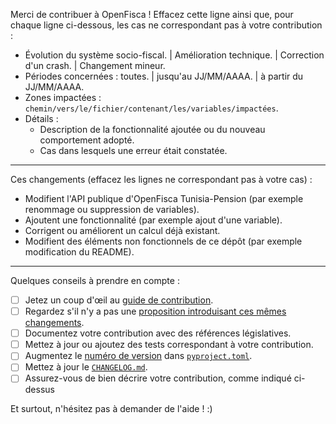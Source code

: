 
Merci de contribuer à OpenFisca ! Effacez cette ligne ainsi que, pour chaque ligne ci-dessous, les cas ne correspondant pas à votre contribution :

* Évolution du système socio-fiscal. | Amélioration technique. | Correction d'un crash. | Changement mineur.
* Périodes concernées : toutes. | jusqu'au JJ/MM/AAAA. | à partir du JJ/MM/AAAA.
* Zones impactées : `chemin/vers/le/fichier/contenant/les/variables/impactées`.
* Détails :
  - Description de la fonctionnalité ajoutée ou du nouveau comportement adopté.
  - Cas dans lesquels une erreur était constatée.

- - - -

Ces changements (effacez les lignes ne correspondant pas à votre cas) :

- Modifient l'API publique d'OpenFisca Tunisia-Pension (par exemple renommage ou suppression de variables).
- Ajoutent une fonctionnalité (par exemple ajout d'une variable).
- Corrigent ou améliorent un calcul déjà existant.
- Modifient des éléments non fonctionnels de ce dépôt (par exemple modification du README).

- - - -

Quelques conseils à prendre en compte :

- [ ] Jetez un coup d'œil au [guide de contribution](https://github.com/openfisca/openfisca-tunisia-pension/blob/master/CONTRIBUTING.md).
- [ ] Regardez s'il n'y a pas une [proposition introduisant ces mêmes changements](https://github.com/openfisca/openfisca-tunisia-pension/pulls).
- [ ] Documentez votre contribution avec des références législatives.
- [ ] Mettez à jour ou ajoutez des tests correspondant à votre contribution.
- [ ] Augmentez le [numéro de version](https://speakerdeck.com/mattisg/git-session-2-strategies?slide=81) dans [`pyproject.toml`](https://github.com/openfisca/openfisca-tunisia-pension/blob/master/pyproject.toml).
- [ ] Mettez à jour le [`CHANGELOG.md`](https://github.com/openfisca/openfisca-tunisia-pension/blob/master/CHANGELOG.md).
- [ ] Assurez-vous de bien décrire votre contribution, comme indiqué ci-dessus

Et surtout, n'hésitez pas à demander de l'aide ! :)
